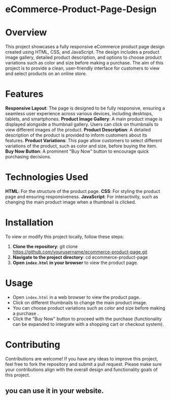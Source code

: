# eCommerce-Product-Page-Design
# Overview
This project showcases a fully responsive eCommerce product page design created using HTML, CSS, and JavaScript. The design includes a product image gallery, detailed product description, and options to choose product variations such as color and size before making a purchase. The aim of this project is to provide a clean, user-friendly interface for customers to view and select products on an online store.

# Features
**Responsive Layout**: The page is designed to be fully responsive, ensuring a seamless user experience across various devices, including desktops, tablets, and smartphones.
**Product Image Gallery**: A main product image is displayed alongside a thumbnail gallery. Users can click on thumbnails to view different images of the product.
**Product Description**: A detailed description of the product is provided to inform customers about its features.
**Product Variations**: This page allow customers to select different variations of the product, such as color and size, before buying the item.
**Buy Now Button**: A prominent "Buy Now" button to encourage quick purchasing decisions.

# Technologies Used
**HTML**: For the structure of the product page.
**CSS**: For styling the product page and ensuring responsiveness.
**JavaScript**: For interactivity, such as changing the main product image when a thumbnail is clicked.

# Installation
To view or modify this project locally, follow these steps:
1. **Clone the repository**:
    git clone https://github.com/yourusername/ecommerce-product-page.git
2. **Navigate to the project directory**:
    cd ecommerce-product-page
3. **Open `index.html` in your browser** to view the product page.

# Usage
- Open `index.html` in a web browser to view the product page.
- Click on different thumbnails to change the main product image.
- You can choose product variations such as color and size before making a purchase .
- Click the "Buy Now" button to proceed with the purchase (functionality can be expanded to integrate with a shopping cart or checkout system).

# Contributing
Contributions are welcome! If you have any ideas to improve this project, feel free to fork the repository and submit a pull request. 
Please make sure your contributions align with the overall design and functionality goals of this project.

## you can use it in your website.
